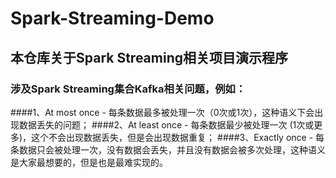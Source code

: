 # Spark-Streaming-Demo
## 本仓库关于Spark Streaming相关项目演示程序
### 涉及Spark Streaming集合Kafka相关问题，例如：
####1、At most once - 每条数据最多被处理一次（0次或1次），这种语义下会出现数据丢失的问题；
####2、At least once - 每条数据最少被处理一次 (1次或更多)，这个不会出现数据丢失，但是会出现数据重复；
####3、Exactly once - 每条数据只会被处理一次，没有数据会丢失，并且没有数据会被多次处理，这种语义是大家最想要的，但是也是最难实现的。
